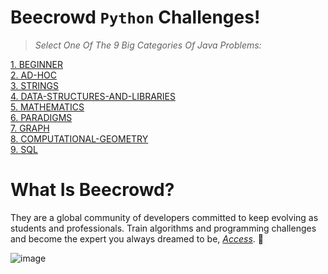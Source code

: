 #  Beecrowd `Python` Challenges! 
> *Select One Of The 9 Big Categories Of Java Problems:*

[1. BEGINNER](https://github.com/ojoseleonardo/beecrowd-python/tree/1-BEGINNER) <br />
[2. AD-HOC](https://github.com/ojoseleonardo/beecrowd-python/tree/2-AD_HOC) <br />
[3. STRINGS](https://github.com/ojoseleonardo/beecrowd-python/tree/3-STRINGS) <br />
[4. DATA-STRUCTURES-AND-LIBRARIES](https://github.com/ojoseleonardo/beecrowd-python/tree/4-DATA_STRUCTURES_AND_LIBRARIES) <br />
[5. MATHEMATICS](https://github.com/ojoseleonardo/beecrowd-python/tree/5-MATHEMATICS) <br />
[6. PARADIGMS](https://github.com/ojoseleonardo/beecrowd-python/tree/6-PARADIGMS) <br />
[7. GRAPH](https://github.com/ojoseleonardo/beecrowd-python/tree/7-GRAPH) <br />
[8. COMPUTATIONAL-GEOMETRY](https://github.com/ojoseleonardo/beecrowd-python/tree/8-COMPUTACIONAL_GEOMETRY) <br />
[9. SQL](https://github.com/ojoseleonardo/beecrowd-python/tree/9-SQL) <br />



#  What Is Beecrowd?
They are a global community of developers committed to keep evolving as students and professionals. Train algorithms and programming challenges and become the expert you always dreamed to be, *[Access](https://www.beecrowd.com.br/judge/en/categories)*. :pray:

![image](https://user-images.githubusercontent.com/72801979/181376827-2f72c0cd-5c31-442d-87ec-d1b659938ea1.png)







